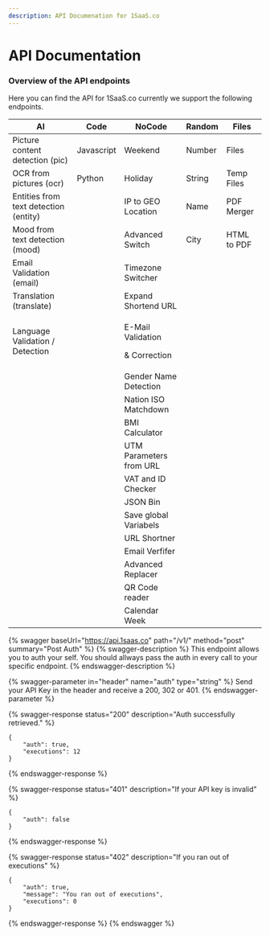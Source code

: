 ```yaml
---
description: API Documenation for 1SaaS.co
---
```


# API Documentation

### Overview of the API endpoints

Here you can find the API for 1SaaS.co currently we support the following endpoints.

| **AI**                                | **Code**   | **NoCode**                                       | **Random** | **Files**   |
| ------------------------------------- | ---------- | ------------------------------------------------ | ---------- | ----------- |
| Picture content detection (pic)       | Javascript | Weekend                                          | Number     | Files       |
| OCR from pictures (ocr)               | Python     | Holiday                                          | String     | Temp Files  |
| Entities from text detection (entity) |            | IP to GEO Location                               | Name       | PDF Merger  |
| Mood from text detection (mood)       |            | Advanced Switch                                  | City       | HTML to PDF |
| Email Validation (email)              |            | Timezone Switcher                                |            |             |
| Translation (translate)               |            | Expand Shortend URL                              |            |             |
| Language Validation / Detection       |            | <p>E-Mail Validation</p><p>&#x26; Correction</p> |            |             |
|                                       |            | Gender Name Detection                            |            |             |
|                                       |            | Nation ISO Matchdown                             |            |             |
|                                       |            | BMI Calculator                                   |            |             |
|                                       |            | UTM Parameters from URL                          |            |             |
|                                       |            | VAT and ID Checker                               |            |             |
|                                       |            | JSON Bin                                         |            |             |
|                                       |            | Save global Variabels                            |            |             |
|                                       |            | URL Shortner                                     |            |             |
|                                       |            | Email Verfifer                                   |            |             |
|                                       |            | Advanced Replacer                                |            |             |
|                                       |            | QR Code reader                                   |            |             |
|                                       |            | Calendar Week                                    |            |             |

{% swagger baseUrl="https://api.1saas.co" path="/v1/" method="post" summary="Post Auth" %}
{% swagger-description %}
This endpoint allows you to auth your self. You should allways pass the auth in every call to your specific endpoint.
{% endswagger-description %}

{% swagger-parameter in="header" name="auth" type="string" %}
Send your API Key in the header and receive a 200, 302 or 401.
{% endswagger-parameter %}

{% swagger-response status="200" description="Auth successfully retrieved." %}
```
{
    "auth": true,
    "executions": 12
}
```
{% endswagger-response %}

{% swagger-response status="401" description="If your API key is invalid" %}
```
{
    "auth": false
}
```
{% endswagger-response %}

{% swagger-response status="402" description="If you ran out of executions" %}
```
{
    "auth": true,
    "message": "You ran out of executions",
    "executions": 0
}
```
{% endswagger-response %}
{% endswagger %}
